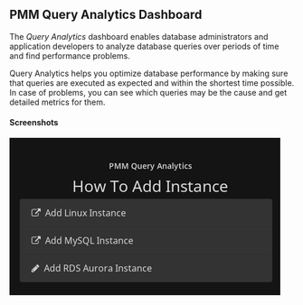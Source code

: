 ## PMM Query Analytics Dashboard

The _Query Analytics_ dashboard enables database administrators and application
developers to analyze database queries over periods of time and find performance
problems.

Query Analytics helps you optimize database performance by making
sure that queries are executed as expected and within the shortest time
possible. In case of problems, you can see which queries may be the cause and
get detailed metrics for them.

#### Screenshots

![PMM Query Analytics](./src/img/pmm.qan.1.png 'PMM Query Analytics')
